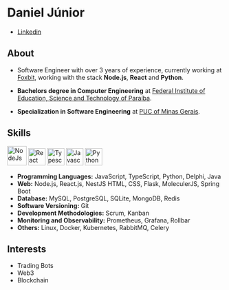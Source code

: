 # Daniel Júnior

- [Linkedin](https://www.linkedin.com/in/danielssjunior)<br />


## About

- Software Engineer with over 3 years of experience, currently working at <a href="https://foxbit.com.br/">Foxbit</a>, working with the stack **Node.js**, **React** and **Python**.

- **Bachelors degree in Computer Engineering** at <a href="https://www.ifpb.edu.br/en">Federal Institute of Education, Science and Technology of Paraíba</a>.

- **Specialization in Software Engineering** at <a href="https://www.pucminas.br/destaques/Paginas/default.aspx">PUC of Minas Gerais</a>.

## Skills
<p align="left">
  <img src="https://cdn.worldvectorlogo.com/logos/nodejs-1.svg" alt="NodeJs" title="NodeJs" height="45" /> 
  <img src="https://cdn.worldvectorlogo.com/logos/react-2.svg" alt="React" title="React" width="40" 
  height="40" /> 
  <img src="https://cdn.worldvectorlogo.com/logos/typescript.svg" alt="Typescript" title="Typescript" width="40" height="40" /> 
  <img src="https://cdn.worldvectorlogo.com/logos/logo-javascript.svg" alt="Javascript" title="Javascript" width="40" height="40" /> 
    <img src="https://cdn.worldvectorlogo.com/logos/python-5.svg" alt="Python" title="Python" width="40" 
  height="40" />
</p>

- **Programming Languages:** JavaScript, TypeScript, Python, Delphi, Java
- **Web:**  Node.js, React.js, NestJS HTML, CSS, Flask, MoleculerJS, Spring Boot
- **Database:** MySQL, PostgreSQL, SQLite, MongoDB, Redis
- **Software Versioning:** Git
- **Development Methodologies:** Scrum, Kanban
- **Monitoring and Observability:** Prometheus, Grafana, Rollbar
- **Others:** Linux, Docker, Kubernetes, RabbitMQ, Celery



## Interests

- Trading Bots
- Web3
- Blockchain
